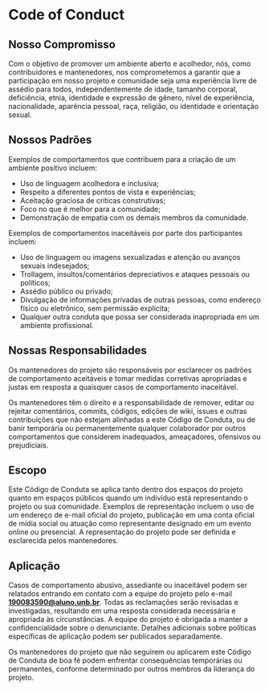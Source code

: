 # Code of Conduct

## Nosso Compromisso
Com o objetivo de promover um ambiente aberto e acolhedor, nós, como contribuidores e mantenedores, nos comprometemos a garantir que a participação em nosso projeto e comunidade seja uma experiência livre de assédio para todos, independentemente de idade, tamanho corporal, deficiência, etnia, identidade e expressão de gênero, nível de experiência, nacionalidade, aparência pessoal, raça, religião, ou identidade e orientação sexual.

## Nossos Padrões
Exemplos de comportamentos que contribuem para a criação de um ambiente positivo incluem:
- Uso de linguagem acolhedora e inclusiva;
- Respeito a diferentes pontos de vista e experiências;
- Aceitação graciosa de críticas construtivas;
- Foco no que é melhor para a comunidade;
- Demonstração de empatia com os demais membros da comunidade.

Exemplos de comportamentos inaceitáveis por parte dos participantes incluem:
- Uso de linguagem ou imagens sexualizadas e atenção ou avanços sexuais indesejados;
- Trollagem, insultos/comentários depreciativos e ataques pessoais ou políticos;
- Assédio público ou privado;
- Divulgação de informações privadas de outras pessoas, como endereço físico ou eletrônico, sem permissão explícita;
- Qualquer outra conduta que possa ser considerada inapropriada em um ambiente profissional.

## Nossas Responsabilidades
Os mantenedores do projeto são responsáveis por esclarecer os padrões de comportamento aceitáveis e tomar medidas corretivas apropriadas e justas em resposta a quaisquer casos de comportamento inaceitável.

Os mantenedores têm o direito e a responsabilidade de remover, editar ou rejeitar comentários, commits, códigos, edições de wiki, issues e outras contribuições que não estejam alinhadas a este Código de Conduta, ou de banir temporária ou permanentemente qualquer colaborador por outros comportamentos que considerem inadequados, ameaçadores, ofensivos ou prejudiciais.

## Escopo
Este Código de Conduta se aplica tanto dentro dos espaços do projeto quanto em espaços públicos quando um indivíduo está representando o projeto ou sua comunidade. Exemplos de representação incluem o uso de um endereço de e-mail oficial do projeto, publicação em uma conta oficial de mídia social ou atuação como representante designado em um evento online ou presencial. A representação do projeto pode ser definida e esclarecida pelos mantenedores.

## Aplicação
Casos de comportamento abusivo, assediante ou inaceitável podem ser relatados entrando em contato com a equipe do projeto pelo e-mail **190083590@aluno.unb.br**. Todas as reclamações serão revisadas e investigadas, resultando em uma resposta considerada necessária e apropriada às circunstâncias. A equipe do projeto é obrigada a manter a confidencialidade sobre o denunciante. Detalhes adicionais sobre políticas específicas de aplicação podem ser publicados separadamente.

Os mantenedores do projeto que não seguirem ou aplicarem este Código de Conduta de boa fé podem enfrentar consequências temporárias ou permanentes, conforme determinado por outros membros da liderança do projeto.
